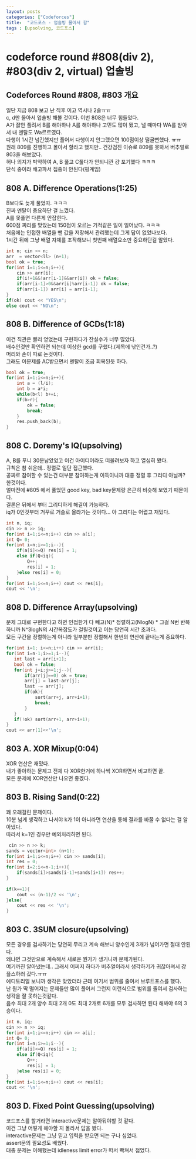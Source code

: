 ```yaml
---
layout: posts
categories: ["Codeforces"]
title:  "코드포스 - 업솔빙 몰아서 함"
tags : [upsolving, 코드포스]
---
```


codeforce round #808(div 2), #803(div 2, virtual) 업솔빙
===============================

## Codeforces Round #808, #803 개요
일단 지금 808 보고 난 직후 이고 역시나 2솔ㅠㅠ     
c, d만 몰아서 업솔빙 해볼 것이다.
이번 808은 너무 힘들었다.      
A가 잟안 풀려서 B를 해야하나 A를 해야하나 고민도 많이 됐고, 낼 때마다 WA를 받아서 내 멘탈도 Wa르르였다.      
다행이 1시간 넘긴했지만 풀어서 다행이지 안그랬으면 100점이상 떨굴뻔했다. ㅠㅠ       
원래 809를 진행하고 몰아서 할라고 했지만.. 건강검진 이슈로 809를 못봐서 버추얼로 803을 해보았다.     
허나 의지가 박약하여 A, B 풀고 C풀다가 안되니깐 걍 포기했다 ㅋㅋㅋ      
단식 중이라 배고파서 집중이 안된다(핑계임)       

## 808 A. Difference Operations(1:25)
B보다도 늦게 풀었따. ㅋㅋㅋ      
진짜 멘탈이 중요하단 걸 느꼈다.     
A를 못풀면 다른게 안잡힌다.      
600점 짜리를 맞았는데 150점이 오르는 기적같은 일이 일어났다. ㅋㅋㅋ      
처음에는 인접한 배열을 뺀 값을 저장해서 관리했는데 그게 답이 없었나보다.      
1시간 뒤에 그냥 배열 자체를 조작해보니 첫번째 배열요소만 중요하단걸 알았다.      
```cpp
int n; cin >> n;
arr  = vector<ll> (n+1);
bool ok = true;
for(int i=1;i<=n;i++){
    cin >> arr[i];
    if(i!=1&&!arr[i-1]&&arr[i]) ok = false;
    if(arr[i-1]>0&&arr[i]%arr[i-1]) ok = false;
    if(arr[i-1]) arr[i] = arr[i-1];
}
if(ok) cout << "YES\n";
else cout << "NO\n";
```

## 808 B. Difference of GCDs(1:18)
이건 직관은 빨리 얻었는데 구현하다가 잔실수가 너무 많았다.      
배수인것만 확인하면 되는데 이상한 gcd를 구했다.(제목에 낚인건가..?)      
머리와 손이 따로 논것이다.      
그래도 이문제를 AC받으면서 멘탈이 조금 회복된듯 하다.      
```cpp
bool ok = true;
for(int i=1;i<=n;i++){
    int a = (l/i);
    int b = a*i;
    while(b<l) b+=i;
    if(b>r){
        ok = false;
        break;
    }
    res.push_back(b);
}
```

## 808 C. Doremy's IQ(upsolving)
A, B를 푸니 30분남았었고 이건 아이디어라도 떠올려보자 하고 열심히 봤다.      
규칙은 참 쉬운데.. 정렬로 일단 접근했다.     
공짜로 참여할 수 있는건 대부분 참여하는게 이득이니까 대충 정렬 후 그리디 아닐까? 한것이다.     
얼마전에 #805 에서 풀었던 good key, bad key문제랑 은근히 비슷해 보였기 때문이다.      
결론은 뒤에서 부터 그리디하게 해결이 가능하다.     
iq가 0인것부터 거꾸로 거슬로 올라가는 것이다... 아 그리디는 어렵고 재밌다.      
```cpp
int n, iq;
cin >> n >> iq;
for(int i=1;i<=n;i++) cin >> a[i];
int Q= 0;
for(int i=n;i>=1;i--){
    if(a[i]<=Q) res[i] = 1;
    else if(Q<iq){
        Q++;
        res[i] = 1;
    }else res[i] = 0;
}
for(int i=1;i<=n;i++) cout << res[i];
cout << '\n';
```

## 808 D. Difference Array(upsolving)
 문제 그대로 구현한다고 하면 인접한거 다 빼고(N)* 정렬하고(NlogN) * 그걸 N번 반복하니까
 N^3logN의 시간복잡도가 걸릴것이고 이는 당연히 시간 초과다.      
 모든 구간을 정렬하는게 아니라 일부분만 정렬해서 한번의 연산에 끝내는게 중요하다.      
 ```cpp
for(int i=1; i<=n;i++) cin >> arr[i];
for(int i=n-1;i>=1;i--){
    int last = arr[i+1];
    bool ok = false;
    for(int j=i;j>=1;j--){
        if(arr[j]==0) ok = true;
        arr[j] = last-arr[j];
        last -= arr[j];
        if(ok){
            sort(arr+j, arr+i+1);
            break;
        }
    }
    if(!ok) sort(arr+1, arr+i+1);
}
cout << arr[1]<<'\n';
 ```

## 803 A. XOR Mixup(0:04)
XOR 연산은 재밌다.     
내가 좋아하는 문제고 전체 다 XOR한거에 하나씩 XOR하면서 비교하면 끝.     
모든 문제에 XOR연산만 나오면 좋겠다.     


## 803 B. Rising Sand(0:22)
꽤 오래걸린 문제이다.      
10분 넘게 생각하고 나서야 k가 1이 아니라면 연산을 통해 결과를 바꿀 수 없다는 걸 알아냈다.     
따라서 k=1인 경우만 예외처리하면 된다.     
```cpp
 cin >> n >> k;
sands = vector<int> (n+1);
for(int i=1;i<=n;i++) cin >> sands[i];
int res = 0;
for(int i=2;i<=n-1;i++){
    if(sands[i]>sands[i-1]+sands[i+1]) res++;
}
        
if(k==1){
    cout << (n-1)/2 << '\n';
}else{
    cout << res << '\n';
}
```

## 803 C. 3SUM closure(upsolving)
모든 경우를 검사하기는 당연히 무리고 계속 해보니 양수인게 3개가 넘어가면 절대 안된다.      
왜냐면 그것만으로 계속해서 새로운 뭔가가 생기니까 문제가된다.     
여기까진 알아냈는데.. 그래서 어쩌지 하다가 버추얼이라서 생각하기가 귀찮아져서 걍 플스하러 갔다.ㅠㅠ      
에디토리얼 보니까 생각은 맞았더라 근데 여기서 범위를 줄여서 브루트포스를 했다.      
난 뭔가 딱 떨어지는 문제들만 많이 풀어서 그런지 이런식으로 범위를 줄여서 검사하는 생각을 잘 못하는것같다.      
음수 최대 2개 양수 최대 2개 0도 최대 2개로 6개를 모두 검사하면 된다 해봐야 6의 3승이다.      
```cpp
int n, iq;
cin >> n >> iq;
for(int i=1;i<=n;i++) cin >> a[i];
int Q= 0;
for(int i=n;i>=1;i--){
    if(a[i]<=Q) res[i] = 1;
    else if(Q<iq){
        Q++;
        res[i] = 1;
    }else res[i] = 0;
}
for(int i=1;i<=n;i++) cout << res[i];
cout << '\n';
```

## 803 D. Fixed Point Guessing(upsolving)
 코드포스를 할거라면 interactive문제는 알아둬야할 것 같다.       
 이건 그냥 어떻게 해야할 지 몰라서 답을 봤다.      
 interactive문제는 그냥 믿고 입력을 받으면 되는 구나 싶었다.      
 assert문의 필요성도 배웠다.      
 대충 문제는 이해했는데 idleness limit error가 떠서 빡쳐서 접었다.      
